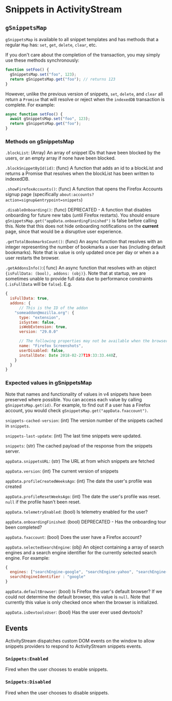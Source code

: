 # Snippets in ActivityStream

## `gSnippetsMap`

`gSnippetsMap` is available to all snippet templates and has methods that a
regular `Map` has: `set`, `get`, `delete`, `clear`, etc.

If you don't care about the completion of the transaction, you may simply use these
methods synchronously:

```js
function setFoo() {
  gSnippetsMap.set("foo", 123);
  return gSnippetsMap.get("foo"); // returns 123
}
```

However, unlike the previous version of snippets, `set`, `delete`, and `clear`
all return a `Promise` that will resolve or reject when the `indexedDB` transaction
is complete. For example:

```js
async function setFoo() {
  await gSnippetsMap.set("foo", 123);
  return gSnippetsMap.get("foo");
}
```

### Methods on gSnippetsMap

`.blockList`: (Array) An array of snippet IDs that have been blocked by the users, or an empty array if none have been blocked.

`.blockSnippetById(id)`: (func) A function that adds an id to a blockList and returns
a Promise that resolves when the blockList has been written to indexedDB.

`.showFirefoxAccounts()`: (func) A function that opens the Firefox Accounts signup page
(specifically `about:accounts?action=signup&entrypoint=snippets`)

`.disableOnboarding()`: (func) DEPRECATED - A function that disables onboarding for future new tabs (until Firefox restarts).
You should ensure `gSnippetsMap.get("appData.onboardingFinished")` is false before calling this. Note that this
does not hide onboarding notifications on the **current** page, since that would be a disruptive user experience.

`.getTotalBookmarksCount()`: (func) An async function that resolves with an integer representing the number of
bookmarks a user has (including default bookmarks). Note that is value is only updated once per day or when a
a user restarts the browser.

`.getAddonsInfo()`:( func) An async function that resolves with an object `{isFullData: (bool), addons: (obj)}`.
Note that at startup, we are sometimes unable to provide full data due to performance constraints (`.isFullData` will be `false`).
E.g.

```js
{
  isFullData: true,
  addons: {
      // This is the ID of the addon
    "someaddon@mozilla.org": {
      type: "extension",
      isSystem: false,
      isWebExtension: true,
      version: "29.0.0"

      // The following properties may not be available when the browser starts up
      name: "Firefox Screenshots",
      userDisabled: false,
      installDate: Date 2018-02-27T19:33:33.440Z,
    }
  }
}
```

### Expected values in gSnippetsMap

Note that names and functionality of values in v4 snippets have been preserved
where possible. You can access each value by calling `gSnippetsMap.get(id)`. For example,
to find out if a user has a Firefox account, you would check `gSnippetsMap.get("appData.fxaccount")`.

`snippets-cached-version`: (int) The version number of the snippets cached in `snippets`.

`snippets-last-update`: (int) The last time snippets were updated.

`snippets`: (str) The cached payload of the response from the snippets server.

`appData.snippetsURL`: (str) The URL at from which snippets are fetched

`appData.version`: (int) The current version of snippets

`appData.profileCreatedWeeksAgo`: (int) The date the user's profile was created

`appData.profileResetWeeksAgo`: (int) The date the user's profile was reset. `null` if the profile hasn't been reset.

`appData.telemetryEnabled`: (bool) Is telemetry enabled for the user?

`appData.onboardingFinished`: (bool) DEPRECATED - Has the onboarding tour been completed?

`appData.fxaccount`: (bool) Does the user have a Firefox account?

`appData.selectedSearchEngine`: (obj) An object containing a array of search
engines and a search engine identifier for the currently selected search engine.
For example:

```js
{
  engines: ["searchEngine-google", "searchEngine-yahoo", "searchEngine-bing"],
  searchEngineIdentifier : "google"
}
```

`appData.defaultBrowser`: (bool) Is Firefox the user's default browser?
If we could not determine the default browser, this value is `null`. Note that
currently this value is only checked once when the browser is initialized.

`appData.isDevtoolsUser`: (bool) Has the user ever used devtools?

## Events

ActivityStream dispatches custom DOM events on the window to allow snippets
providers to respond to ActivityStream snippets events.

### `Snippets:Enabled`

Fired when the user chooses to enable snippets.

### `Snippets:Disabled`

Fired when the user chooses to disable snippets.
